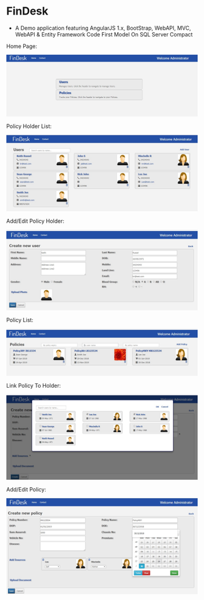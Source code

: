 # FinDesk
* A Demo application featuring AngularJS 1.x, BootStrap, WebAPI, MVC, WebAPI &amp; Entity Framework Code First Model On SQL Server Compact

Home Page:

![alt Home](https://github.com/avarghesein/FinDesk/blob/master/Doc/Screenshots/FinDesk-Home.jpg)

Policy Holder List:

![alt Users](https://github.com/avarghesein/FinDesk/blob/master/Doc/Screenshots/FinDesk-Users.jpg)

Add/Edit Policy Holder:

![alt UserAddEdit](https://github.com/avarghesein/FinDesk/blob/master/Doc/Screenshots/FinDesk-UsersAdd.jpg)

Policy List:

![alt Policies](https://github.com/avarghesein/FinDesk/blob/master/Doc/Screenshots/FinDesk-PolicyList.jpg)

Link Policy To Holder:

![alt PolicyUserAdd](https://github.com/avarghesein/FinDesk/blob/master/Doc/Screenshots/FinDesk-PolicyUserAdd.jpg)

Add/Edit Policy:

![alt PolicyAddEdit](https://github.com/avarghesein/FinDesk/blob/master/Doc/Screenshots/FinDesk-PolicyAdd.jpg)
